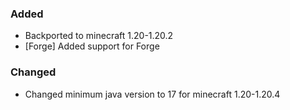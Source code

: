 ### Added
- Backported to minecraft 1.20-1.20.2
- [Forge] Added support for Forge
### Changed
- Changed minimum java version to 17 for minecraft 1.20-1.20.4
